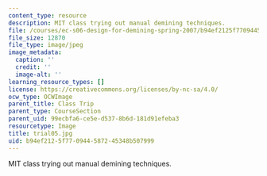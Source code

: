 ```yaml
---
content_type: resource
description: MIT class trying out manual demining techniques.
file: /courses/ec-s06-design-for-demining-spring-2007/b94ef2125f770944587245348b507999_trial05.jpg
file_size: 12870
file_type: image/jpeg
image_metadata:
  caption: ''
  credit: ''
  image-alt: ''
learning_resource_types: []
license: https://creativecommons.org/licenses/by-nc-sa/4.0/
ocw_type: OCWImage
parent_title: Class Trip
parent_type: CourseSection
parent_uid: 99ecbfa6-ce5e-d537-8b6d-181d91efeba3
resourcetype: Image
title: trial05.jpg
uid: b94ef212-5f77-0944-5872-45348b507999
---
```

MIT class trying out manual demining techniques.